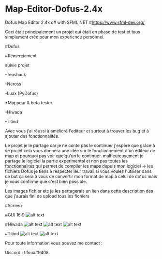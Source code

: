 # Map-Editor-Dofus-2.4x
Dofus Map Editor 2.4x c# with SFML NET #https://www.sfml-dev.org/

Ceci était principalement un projet qui était en phase de test et tous simplement créé pour mon experience personnel.

#Dofus

#Remerciement

suivie projet

-Tenshack

-Neross

-Luax (PyDofus)

*Mappeur & beta tester

-Hiwada

-Titind

Avec vous j'ai réussi à amélioré l'editeur et surtout à trouver les bug et à ajouter des fonctionnalités.

Le projet je le partage car je ne conte pas le continuer j'espère que grâce à se projet cela vous donnera une idée sur le fonctionnement d'un éditeur de map et pourquoi pas voir quelqu'un le continuer. malheureusement je partage le logiciel la partie experimental et non pas toutes les fonctionnalités qui permet de compiler les maps depuis mon logiciel -> les fichiers Dofus je tiens à respecter leur travail si vous voulez l'utiliser dans ce but ça sera à vous de convertir mon format de map à celui de dofus mais je vous confirme que c'est bien possible.

Les images fichier etc je les partagerais un lien dans cette description des que j'aurais fini de upload tous les fichiers

#Screen

#GUI 16:9
![alt text](https://image.noelshack.com/fichiers/2019/06/6/1549750373-capture.png)

#Hiwada
![alt text](https://image.noelshack.com/fichiers/2019/06/6/1549750376-nsihxmk.jpg)
![alt text](https://image.noelshack.com/fichiers/2019/06/6/1549750381-premiertestmap.png)
![alt text](https://image.noelshack.com/fichiers/2019/06/6/1549750384-rac0d7j.jpg)

#Titind
![alt text](https://image.noelshack.com/fichiers/2019/06/6/1549750366-2-1.png)
![alt text](https://image.noelshack.com/fichiers/2019/06/6/1549750370-2.png)



Pour toute information vous pouvez me contact : 

Discord : tifoux#9408
